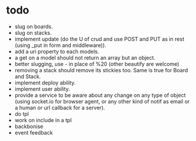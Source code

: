 # todo
- slug on boards.
- slug on stacks.
- implement update (do the U of crud and use POST and PUT as in rest (using _put in form and middleware)).
- add a uri property to each models.
- a get on a model should not return an array but an object.
- better slugging, use - in place of %20 (other beautify are welcome)
- removing a stack should remove its stickies too. Same is true for Board and Stack.
- implement deploy ability.
- implement user ability.
- provide a service to be aware about any change on any type of object (using socket.io for browser agent, or any other kind of notif as email or a human or url callback for a server).
- do tpl
- work on include in a tpl
- backbonise
- event feedback
